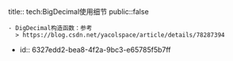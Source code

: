 title:: tech:BigDecimal使用细节
public::false

	- DigDecimal构造函数：参考
	  > https://blog.csdn.net/yacolspace/article/details/78287394
- id:: 6327edd2-bea8-4f2a-9bc3-e65785f5b7ff